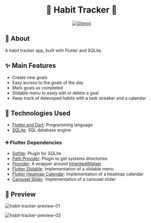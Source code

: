 <h1 align="center">
    🎯 Habit Tracker 🎯
</h1>


<p align="center">
  <a href="https://gitmoji.dev">
    <img src="https://img.shields.io/badge/gitmoji-%20😜%20😍-FFDD67.svg" alt="Gitmoji">
  </a>
</p>


## 📌 About

A habit tracker app, built with Flutter and SQLite.


## ✨ Main Features

* Create new goals
* Easy access to the goals of the day
* Mark goals as completed
* Slidable menu to easly edit or delete a goal
* Keep track of delevoped habits with a task streaker and a calendar


## 🚀 Technologies Used

* [Flutter and Dart](https://flutter.dev/): Programming language
* [SQLite](https://www.sqlite.org/index.html): SQL database engine

### ➕ Flutter Dependencies

* [Sqflite](https://pub.dev/packages/sqflite): Plugin for SQLite
* [Path Provider](https://pub.dev/packages/path_provider): Plugin to get systems directories
* [Provider](https://pub.dev/packages/provider): A wrapper around [InheritedWidget](https://api.flutter.dev/flutter/widgets/InheritedWidget-class.html)
* [Flutter Slidable](https://pub.dev/packages/flutter_slidable): Implementation of a slidable menu
* [Flutter Heatmap Calendar](https://pub.dev/packages/flutter_heatmap_calendar): Implementation of a heatmap calendar
* [Carousel Slider](https://pub.dev/packages/carousel_slider): Implementation of a carousel slider


## 🎨 Preview

![habit-tracker-preview-01](https://user-images.githubusercontent.com/64162701/220110965-e5dabf7c-29f7-4ed8-8a7f-68fc48936554.jpg)

![habit-tracker-preview-02](https://user-images.githubusercontent.com/64162701/220111002-78ab877e-f15f-4230-9506-cec1f0a72a4c.jpg)




